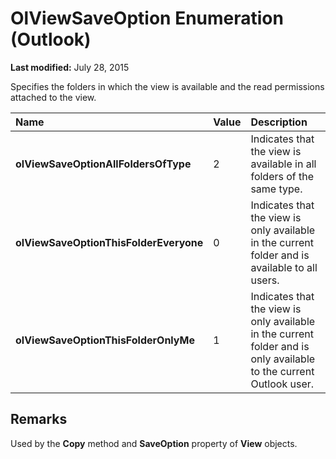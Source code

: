 
# OlViewSaveOption Enumeration (Outlook)

 **Last modified:** July 28, 2015

Specifies the folders in which the view is available and the read permissions attached to the view.


|**Name**|**Value**|**Description**|
|:-----|:-----|:-----|
| **olViewSaveOptionAllFoldersOfType**|2|Indicates that the view is available in all folders of the same type.|
| **olViewSaveOptionThisFolderEveryone**|0|Indicates that the view is only available in the current folder and is available to all users.|
| **olViewSaveOptionThisFolderOnlyMe**|1|Indicates that the view is only available in the current folder and is only available to the current Outlook user.|

## Remarks

Used by the  **Copy** method and **SaveOption** property of **View** objects.

